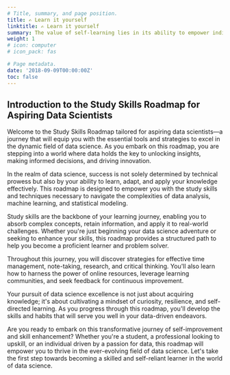 ```yaml
---
# Title, summary, and page position.
title: ✍️ Learn it yourself
linktitle: ✍️ Learn it yourself
summary: The value of self-learning lies in its ability to empower individuals to acquire knowledge and skills independently, fostering personal growth, adaptability, and lifelong learning.
weight: 1
# icon: computer
# icon_pack: fas

# Page metadata.
date: '2018-09-09T00:00:00Z'
toc: false
---
```


## Introduction to the Study Skills Roadmap for Aspiring Data Scientists

Welcome to the Study Skills Roadmap tailored for aspiring data scientists—a journey that will equip you with the essential tools and strategies to excel in the dynamic field of data science. As you embark on this roadmap, you are stepping into a world where data holds the key to unlocking insights, making informed decisions, and driving innovation.

In the realm of data science, success is not solely determined by technical prowess but also by your ability to learn, adapt, and apply your knowledge effectively. This roadmap is designed to empower you with the study skills and techniques necessary to navigate the complexities of data analysis, machine learning, and statistical modeling.

Study skills are the backbone of your learning journey, enabling you to absorb complex concepts, retain information, and apply it to real-world challenges. Whether you're just beginning your data science adventure or seeking to enhance your skills, this roadmap provides a structured path to help you become a proficient learner and problem solver.

Throughout this journey, you will discover strategies for effective time management, note-taking, research, and critical thinking. You'll also learn how to harness the power of online resources, leverage learning communities, and seek feedback for continuous improvement.

Your pursuit of data science excellence is not just about acquiring knowledge; it's about cultivating a mindset of curiosity, resilience, and self-directed learning. As you progress through this roadmap, you'll develop the skills and habits that will serve you well in your data-driven endeavors.

Are you ready to embark on this transformative journey of self-improvement and skill enhancement? Whether you're a student, a professional looking to upskill, or an individual driven by a passion for data, this roadmap will empower you to thrive in the ever-evolving field of data science. Let's take the first step towards becoming a skilled and self-reliant learner in the world of data science.
